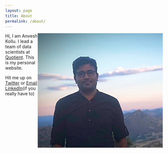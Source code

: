 ```yaml
---
layout: page
title: About
permalink: /about/
---
```

<img src="/assets/anvesh3.png" align="right" alt="drawing" width="400"/>


Hi, I am Anvesh Kollu. I lead a team of data scientists at [Quotient](https://quotient.com). This is my personal website.


Hit me up on [Twitter](https://twitter.com/decentgrad) or [Email](mailto:mail.anvesh@gmail.com) [LinkedIn](https://linkedin.com/in/kanvesh)(if you really have to)
